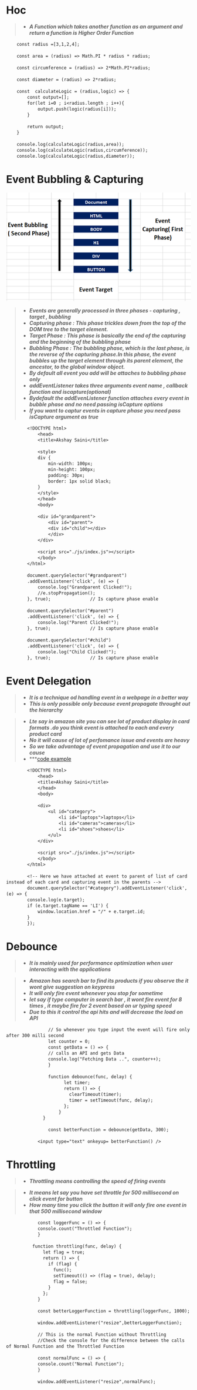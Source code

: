 # Hoc

>-  ***A Function which takes another function as an argument and return a function is Higher Order Function***


        const radius =[3,1,2,4];

        const area = (radius) => Math.PI * radius * radius;

        const circumference = (radius) => 2*Math.PI*radius;

        const diameter = (radius) => 2*radius;

        const  calculateLogic = (radius,logic) => {
            const output=[];
            for(let i=0 ; i<radius.length ; i++){
                output.push(logic(radius[i]));
            }

            return output;
        }

        console.log(calculateLogic(radius,area));
        console.log(calculateLogic(radius,circumference));
        console.log(calculateLogic(radius,diameter));



# Event Bubbling & Capturing

![eventphase](./assests/eventphase.png)

>- ***Events are generally processed in three phases - capturing , target , bubbling***
>- ***Capturing phase : This phase trickles down from the top of the DOM tree to the target element.***
>- ***Target Phase : This phase is basically the end of the capturing and the beginning of the bubbling phase***
>- ***Bubbling Phase : The bubbling phase, which is the last phase, is the reverse of the capturing phase.In this phase, the event bubbles up the target element through its parent element, the ancestor, to the global window object.***
>- ***By default all event you add will be attaches to bubbling phase only***
>- ***addEventListener takes three arguments event name , callback function and iscapture(optional)***
>- ***Bydefault the addEvenListener function attaches every event in bubble phase and no need passing isCapture options***
>- ***If you want to captur events in capture phase you need pass isCapture argument as true***

            <!DOCTYPE html>
                <head>
                <title>Akshay Saini</title>

                <style>
                div {
                    min-width: 100px;
                    min-height: 100px;
                    padding: 30px;
                    border: 1px solid black;
                }
                </style>
                </head>
                <body>

                <div id="grandparent">
                    <div id="parent">
                    <div id="child"></div>
                    </div>
                </div>

                <script src="./js/index.js"></script>
                </body>
            </html>

            document.querySelector("#grandparent")
            .addEventListener('click', (e) => {
                console.log("Grandparent Clicked!");
                //e.stopPropagation();
            }, true);               // Is capture phase enable

            document.querySelector("#parent")
            .addEventListener('click', (e) => {
                console.log("Parent Clicked!");
            }, true);               // Is capture phase enable

            document.querySelector("#child")
            .addEventListener('click', (e) => {
                console.log("Child Clicked!");
            }, true);               // Is capture phase enable



# Event Delegation 
>- ***It is a technique od handling event in a webpage in a better way***
>- ***This is only possible only because event propagate throught out the hierarchy***

>- ***Lte say in amazon  site you can see lot of product display in card formats .do you think event is attached to each and every product card***
>- ***No it will cause of lot of perfomance issue and events are heavy***
>- ***So we take advantage of event propagation and use it to our cause***
>- ***[code example](https://codepen.io/akshaymarch7/pen/omOevJ)

            <!DOCTYPE html>
                <head>
                <title>Akshay Saini</title>
                </head>
                <body>

                <div>
                    <ul id="category">
                        <li id="laptops">laptops</li>
                        <li id="cameras">cameras</li>
                        <li id="shoes">shoes</li>
                    </ul>
                </div>

                <script src="./js/index.js"></script>
                </body>
            </html>

            <!-- Here we have attached at event to parent of list of card instead of each card and capturing event in the parents -->
            document.querySelector("#category").addEventListener('click', (e) => {
            console.log(e.target);
            if (e.target.tagName == 'LI') {
                window.location.href = "/" + e.target.id;
            }
            });

# Debounce

>- ***It is mainly used for performance optimization when user interacting with the applications***

>- ***Amazon has search bar to find its products if you observe the it wont give suggestion on keypress***
>- ***It will only fire event whenever you stop for sometime***
>- ***let say if type computer in search bar , it wont fire event for 8 times , it maybe fire for 2 event based on ur typing speed***
>- ***Due to this it control the api hits  and will decrease the load on API***


                    // So whenever you type input the event will fire only after 300 milli second 
                    let counter = 0;
                    const getData = () => {
                    // calls an API and gets Data
                    console.log("Fetching Data ..", counter++);
                    }

                    function debounce(func, delay) {
                          let timer;
                          return () => {
                            clearTimeout(timer);
                            timer = setTimeout(func, delay);
                          };
                        }
                  }

                    const betterFunction = debounce(getData, 300);

                <input type="text" onkeyup= betterFunction() />


# Throttling
>- ***Throttling means controlling the speed of firing events***

>- ***It means let say you have set throttle for 500 millisecond on click event for button***
>- ***How many time you click the button it will only fire one event in that 500 millisecond window***



                const loggerFunc = () => {
                console.count("Throttled Function");
                }

              function throttling(func, delay) {
                  let flag = true;
                  return () => {
                    if (flag) {
                      func();
                      setTimeout(() => (flag = true), delay);
                      flag = false;
                    }
                  };
                }

                const betterLoggerFunction = throttling(loggerFunc, 1000);

                window.addEventListener("resize",betterLoggerFunction);

                // This is the normal Function without Throttling
                //Check the console for the difference between the calls of Normal Function and the Throttled Function 
                
                const normalFunc = () => {
                console.count("Normal Function");
                }

                window.addEventListener("resize",normalFunc);

